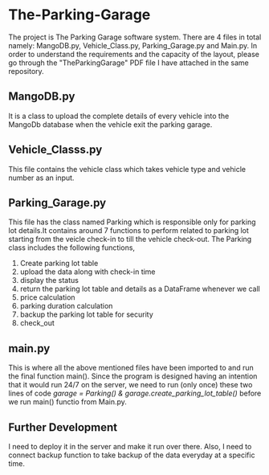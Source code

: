# The-Parking-Garage
The project is The Parking Garage software system. There are 4 files in total namely: MangoDB.py, Vehicle_Class.py, Parking_Garage.py and Main.py. 
In order to understand the requirements and the capacity of the layout, please go through the "TheParkingGarage" PDF file I have attached in the same repository. 

## MangoDB.py
It is a class to upload the complete details of every vehicle into the MangoDb database when the vehicle exit the parking garage. 

## Vehicle_Classs.py
This file contains the vehicle class which takes vehicle type and vehicle number as an input. 

## Parking_Garage.py
This file has the class named Parking which is responsible only for parking lot details.It contains around 7 functions to perform related to parking lot starting from the veicle check-in to till the vehicle check-out. 
The Parking class includes the following functions, 
1. Create parking lot table 
2. upload the data along with check-in time 
3. display the status 
4. return the parking lot table and details as a DataFrame whenever we call
5. price calculation
6. parking duration calculation
7. backup the parking lot table for security
8. check_out

## main.py 
This is where all the above mentioned files have been imported to and run the final function main(). 
Since the program is designed having an intention that it would run 24/7 on the server, we need to run (only once) these two lines of code *garage = Parking() & garage.create_parking_lot_table()* before we run main() functio from Main.py. 

## Further Development
I need to deploy it in the server and make it run over there. Also, I need to connect backup function to take backup of the data everyday at a specific time. 
